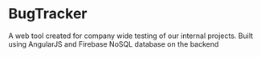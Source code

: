 # BugTracker
A web tool created for company wide testing of our internal projects. Built using AngularJS and Firebase NoSQL database on the backend
